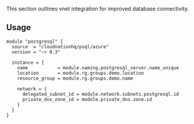 This section outlines vnet integration for improved database connectivity.

## Usage

```hcl
module "postgresql" {
  source  = "cloudnationhq/psql/azure"
  version = "~> 0.3"

  instance = {
    name           = module.naming.postgresql_server.name_unique
    location       = module.rg.groups.demo.location
    resource_group = module.rg.groups.demo.name

    network = {
      delegated_subnet_id = module.network.subnets.postgresql.id
      private_dns_zone_id = module.private_dns.zone.id
    }
  }
}
```
